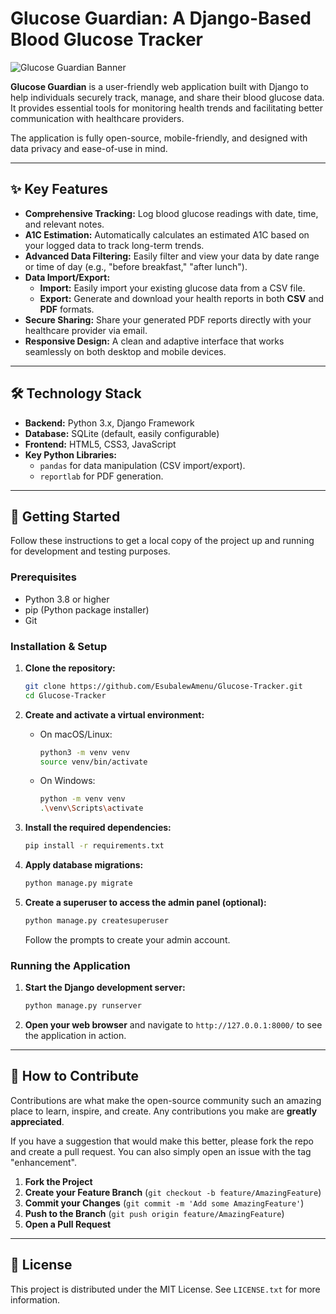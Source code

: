 # Glucose Guardian: A Django-Based Blood Glucose Tracker

![Glucose Guardian Banner](https://placehold.co/1200x400/6399BE/FFFFFF?text=Glucose%20Guardian)

**Glucose Guardian** is a user-friendly web application built with Django to help individuals securely track, manage, and share their blood glucose data. It provides essential tools for monitoring health trends and facilitating better communication with healthcare providers.

The application is fully open-source, mobile-friendly, and designed with data privacy and ease-of-use in mind.

---

## ✨ Key Features

* **Comprehensive Tracking:** Log blood glucose readings with date, time, and relevant notes.
* **A1C Estimation:** Automatically calculates an estimated A1C based on your logged data to track long-term trends.
* **Advanced Data Filtering:** Easily filter and view your data by date range or time of day (e.g., "before breakfast," "after lunch").
* **Data Import/Export:**
    * **Import:** Easily import your existing glucose data from a CSV file.
    * **Export:** Generate and download your health reports in both **CSV** and **PDF** formats.
* **Secure Sharing:** Share your generated PDF reports directly with your healthcare provider via email.
* **Responsive Design:** A clean and adaptive interface that works seamlessly on both desktop and mobile devices.

---

## 🛠️ Technology Stack

* **Backend:** Python 3.x, Django Framework
* **Database:** SQLite (default, easily configurable)
* **Frontend:** HTML5, CSS3, JavaScript
* **Key Python Libraries:**
    * `pandas` for data manipulation (CSV import/export).
    * `reportlab` for PDF generation.

---

## 🚀 Getting Started

Follow these instructions to get a local copy of the project up and running for development and testing purposes.

### Prerequisites

* Python 3.8 or higher
* pip (Python package installer)
* Git

### Installation & Setup

1.  **Clone the repository:**
    ```sh
    git clone https://github.com/EsubalewAmenu/Glucose-Tracker.git
    cd Glucose-Tracker
    ```

2.  **Create and activate a virtual environment:**
    * On macOS/Linux:
        ```sh
        python3 -m venv venv
        source venv/bin/activate
        ```
    * On Windows:
        ```sh
        python -m venv venv
        .\venv\Scripts\activate
        ```

3.  **Install the required dependencies:**
    ```sh
    pip install -r requirements.txt
    ```

4.  **Apply database migrations:**
    ```sh
    python manage.py migrate
    ```

5.  **Create a superuser to access the admin panel (optional):**
    ```sh
    python manage.py createsuperuser
    ```
    Follow the prompts to create your admin account.

### Running the Application

1.  **Start the Django development server:**
    ```sh
    python manage.py runserver
    ```

2.  **Open your web browser** and navigate to `http://127.0.0.1:8000/` to see the application in action.

---

## 🤝 How to Contribute

Contributions are what make the open-source community such an amazing place to learn, inspire, and create. Any contributions you make are **greatly appreciated**.

If you have a suggestion that would make this better, please fork the repo and create a pull request. You can also simply open an issue with the tag "enhancement".

1.  **Fork the Project**
2.  **Create your Feature Branch** (`git checkout -b feature/AmazingFeature`)
3.  **Commit your Changes** (`git commit -m 'Add some AmazingFeature'`)
4.  **Push to the Branch** (`git push origin feature/AmazingFeature`)
5.  **Open a Pull Request**

---

## 📜 License

This project is distributed under the MIT License. See `LICENSE.txt` for more information.
